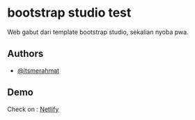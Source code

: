 
# bootstrap studio test

Web gabut dari template bootstrap studio, sekalian nyoba pwa.

## Authors

- [@itsmerahmat](https://github.com/itsmerahmat)
## Demo

Check on : [Netlify](https://rahmatbstudio.netlify.app/)

